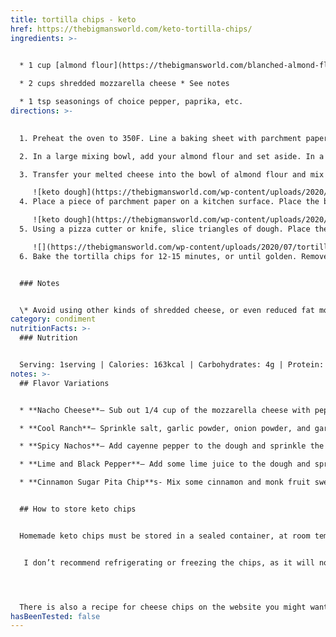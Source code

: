 ```yaml
---
title: tortilla chips - keto
href: https://thebigmansworld.com/keto-tortilla-chips/
ingredients: >-
  

  * 1 cup [almond flour](https://thebigmansworld.com/blanched-almond-flour/) blanched almond flour

  * 2 cups shredded mozzarella cheese * See notes

  * 1 tsp seasonings of choice pepper, paprika, etc.
directions: >-
  

  1. Preheat the oven to 350F. Line a baking sheet with parchment paper.

  2. In a large mixing bowl, add your almond flour and set aside. In a microwave safe bowl, add your mozzarella cheese and microwave for 1-2 minutes, until melted.

  3. Transfer your melted cheese into the bowl of almond flour and mix very well, until a thick dough remains.

     ![keto dough](https://thebigmansworld.com/wp-content/uploads/2020/07/tortilla-chips-150x150.jpg)
  4. Place a piece of parchment paper on a kitchen surface. Place the ball of dough onto it, and lightly flatten. Place the second piece of parchment paper on top. Using a rolling pin, roll out the dough until flat and thin, around 1/6 inch.

     ![keto dough](https://thebigmansworld.com/wp-content/uploads/2020/07/tortilla-chips2-150x150.jpg)
  5. Using a pizza cutter or knife, slice triangles of dough. Place the pieces of uncooked tortilla chips onto the lined sheet.

     ![](https://thebigmansworld.com/wp-content/uploads/2020/07/tortilla-chips3-150x150.jpg)
  6. Bake the tortilla chips for 12-15 minutes, or until golden. Remove from the oven and let cool on the sheet completely.


  ### Notes


  \* Avoid using other kinds of shredded cheese, or even reduced fat mozzarella cheese. Store keto tortilla chips at room temperature, in a sealed container.Recipe loosely adapted from **here.**
category: condiment
nutritionFacts: >-
  ### Nutrition


  Serving: 1serving | Calories: 163kcal | Carbohydrates: 4g | Protein: 9g | Fat: 13g | Sodium: 176mg | Potassium: 21mg | Fiber: 2g | Vitamin A: 189IU | Calcium: 171mg | Iron: 1mg | NET CARBS: 2g
notes: >-
  ## Flavor Variations


  * **Nacho Cheese**– Sub out 1/4 cup of the mozzarella cheese with pepper jack cheese or Colby cheese. 

  * **Cool Ranch**– Sprinkle salt, garlic powder, onion powder, and garlic powder. 

  * **Spicy Nachos**– Add cayenne pepper to the dough and sprinkle the cooked chips with a mix of paprika and sea salt.

  * **Lime and Black Pepper**– Add some lime juice to the dough and sprinkle with lemon pepper seasoning. 

  * **Cinnamon Sugar Pita Chip**s- Mix some cinnamon and monk fruit sweetener or erythritol into the dough. Once the tortilla chips are cooked, sprinkle more cinnamon over the tops. 


  ## How to store keto chips


  Homemade keto chips must be stored in a sealed container, at room temperature. They will keep fresh for at least 1 week, usually longer.


   I don’t recommend refrigerating or freezing the chips, as it will no longer have a crispy crunchy texture. 




  There is also a recipe for cheese chips on the website you might want to try.
hasBeenTested: false
---
```

